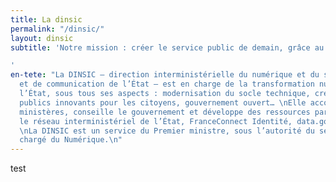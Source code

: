 ```yaml
---
title: La dinsic
permalink: "/dinsic/"
layout: dinsic
subtitle: 'Notre mission : créer le service public de demain, grâce au numérique

'
en-tete: "La DINSIC – direction interministérielle du numérique et du système d’information
  et de communication de l’État – est en charge de la transformation numérique de
  l’État, sous tous ses aspects : modernisation du socle technique, création de services
  publics innovants pour les citoyens, gouvernement ouvert… \nElle accompagne les
  ministères, conseille le gouvernement et développe des ressources partagées comme
  le réseau interministériel de l’État, FranceConnect Identité, data.gouv.fr ou api.gouv.fr.
  \nLa DINSIC est un service du Premier ministre, sous l’autorité du secrétaire d’État
  chargé du Numérique.\n"
---
```


test
